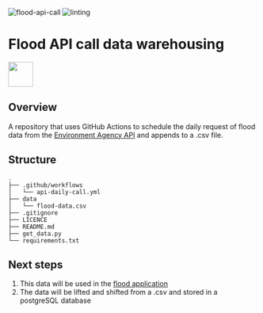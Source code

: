 ![flood-api-call](https://github.com/jbuffer/flood-actions/actions/workflows/api-daily-call.yml/badge.svg)
![linting](https://github.com/jbuffer/flood-actions/actions/workflows/flake8.yml/badge.svg)



# Flood API call data warehousing

<img src="https://media.giphy.com/media/if4XHBAIKurDohCbZF/giphy.gif" width="50px"/>

## Overview

A repository that uses GitHub Actions to schedule the daily request of flood data from the [Environment Agency API](https://www.gov.uk/topic/environmental-management/flooding-coastal-change) and appends to a .csv file. 

## Structure

```
.
├── .github/workflows
│   └── api-daily-call.yml
├── data
│   └── flood-data.csv
├── .gitignore
├── LICENCE
├── README.md
├── get_data.py
└── requirements.txt

```

## Next steps
1. This data will be used in the [flood application](https://github.com/jbuffer/flood-dashboard)
2. The data will be lifted and shifted from a .csv and stored in a postgreSQL database
